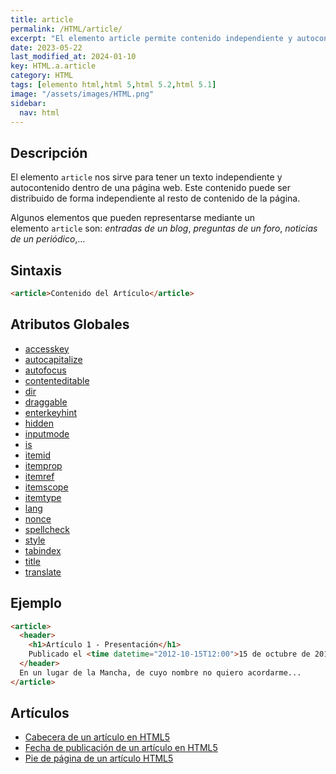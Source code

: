 ```yaml
---
title: article
permalink: /HTML/article/
excerpt: "El elemento article permite contenido independiente y autocontenido en una página web. Puede ser entradas de blog, noticias, preguntas de foro, etc."
date: 2023-05-22
last_modified_at: 2024-01-10
key: HTML.a.article
category: HTML
tags: [elemento html,html 5,html 5.2,html 5.1]
image: "/assets/images/HTML.png"
sidebar:
  nav: html
---
```


## Descripción


El elemento `article` nos sirve para tener un texto independiente y autocontenido dentro de una página web. Este contenido puede ser distribuido de forma independiente al resto de contenido de la página. 


Algunos elementos que pueden representarse mediante un elemento `article` son: _entradas de un blog_, _preguntas de un foro_, _noticias de un periódico_,…


## Sintaxis


```html
<article>Contenido del Artículo</article>
```


## Atributos Globales

- [accesskey](/HTML/accesskey/)
- [autocapitalize](/HTML/autocapitalize/)
- [autofocus](/HTML/autofocus/)
- [contenteditable](/HTML/contenteditable/)
- [dir](/HTML/dir/)
- [draggable](/HTML/draggable/)
- [enterkeyhint](/HTML/enterkeyhint/)
- [hidden](/HTML/hidden/)
- [inputmode](/HTML/inputmode/)
- [is](/HTML/is/)
- [itemid](/HTML/itemid/)
- [itemprop](/HTML/itemprop/)
- [itemref](/HTML/itemref/)
- [itemscope](/HTML/itemscope/)
- [itemtype](/HTML/itemtype/)
- [lang](/HTML/lang/)
- [nonce](/HTML/nonce/)
- [spellcheck](/HTML/spellcheck/)
- [style](/HTML/style/)
- [tabindex](/HTML/tabindex/)
- [title](/HTML/title/)
- [translate](/HTML/translate/)

## Ejemplo


```html
<article>
  <header>
    <h1>Artículo 1 - Presentación</h1>
    Publicado el <time datetime="2012-10-15T12:00">15 de octubre de 2012 a las 12h</time> por <a href="#">Autor 1</a>
  </header>
  En un lugar de la Mancha, de cuyo nombre no quiero acordarme...
</article>
```


## Artículos

- [Cabecera de un artículo en HTML5](http://lineadecodigo.com/html5/cabecera-de-un-articulo-en-html5/)
- [Fecha de publicación de un artículo en HTML5](http://lineadecodigo.com/html5/fecha-de-publicacion-de-un-articulo-en-html5/)
- [Pie de página de un artículo HTML5](http://lineadecodigo.com/html5/pie-de-pagina-de-un-articulo-html5/)
